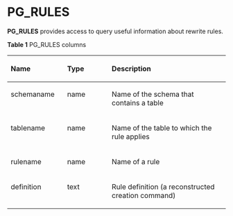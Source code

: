 # PG\_RULES<a name="EN-US_TOPIC_0289900412"></a>

**PG\_RULES**  provides access to query useful information about rewrite rules.

**Table  1**  PG\_RULES columns

<a name="en-us_topic_0283137172_en-us_topic_0237122430_en-us_topic_0059777795_t7f905f8c9d5d4a1190c53664db843ed8"></a>
<table><thead align="left"><tr id="en-us_topic_0283137172_en-us_topic_0237122430_en-us_topic_0059777795_rf0af934f658e4826bcb4f46a249a522a"><th class="cellrowborder" valign="top" width="25.85%" id="mcps1.2.4.1.1"><p id="en-us_topic_0283137172_en-us_topic_0237122430_en-us_topic_0059777795_afb01ad0bf478490099963d2e51dfa4c9"><a name="en-us_topic_0283137172_en-us_topic_0237122430_en-us_topic_0059777795_afb01ad0bf478490099963d2e51dfa4c9"></a><a name="en-us_topic_0283137172_en-us_topic_0237122430_en-us_topic_0059777795_afb01ad0bf478490099963d2e51dfa4c9"></a>Name</p>
</th>
<th class="cellrowborder" valign="top" width="20.4%" id="mcps1.2.4.1.2"><p id="en-us_topic_0283137172_en-us_topic_0237122430_en-us_topic_0059777795_a7d43d2c5df734f7e80cc3dba2eac4b18"><a name="en-us_topic_0283137172_en-us_topic_0237122430_en-us_topic_0059777795_a7d43d2c5df734f7e80cc3dba2eac4b18"></a><a name="en-us_topic_0283137172_en-us_topic_0237122430_en-us_topic_0059777795_a7d43d2c5df734f7e80cc3dba2eac4b18"></a>Type</p>
</th>
<th class="cellrowborder" valign="top" width="53.75%" id="mcps1.2.4.1.3"><p id="en-us_topic_0283137172_en-us_topic_0237122430_en-us_topic_0059777795_a075dd2cfd446499e994b22b4df806d31"><a name="en-us_topic_0283137172_en-us_topic_0237122430_en-us_topic_0059777795_a075dd2cfd446499e994b22b4df806d31"></a><a name="en-us_topic_0283137172_en-us_topic_0237122430_en-us_topic_0059777795_a075dd2cfd446499e994b22b4df806d31"></a>Description</p>
</th>
</tr>
</thead>
<tbody><tr id="en-us_topic_0283137172_en-us_topic_0237122430_en-us_topic_0059777795_r6730545158984704b9ba0dd21f7a3308"><td class="cellrowborder" valign="top" width="25.85%" headers="mcps1.2.4.1.1 "><p id="en-us_topic_0283137172_en-us_topic_0237122430_en-us_topic_0059777795_a2444442d370d4343a3203fe2fdbbba6c"><a name="en-us_topic_0283137172_en-us_topic_0237122430_en-us_topic_0059777795_a2444442d370d4343a3203fe2fdbbba6c"></a><a name="en-us_topic_0283137172_en-us_topic_0237122430_en-us_topic_0059777795_a2444442d370d4343a3203fe2fdbbba6c"></a>schemaname</p>
</td>
<td class="cellrowborder" valign="top" width="20.4%" headers="mcps1.2.4.1.2 "><p id="en-us_topic_0283137172_en-us_topic_0237122430_en-us_topic_0059777795_a3ffc0a9e7e9a4aa085321517fc65843a"><a name="en-us_topic_0283137172_en-us_topic_0237122430_en-us_topic_0059777795_a3ffc0a9e7e9a4aa085321517fc65843a"></a><a name="en-us_topic_0283137172_en-us_topic_0237122430_en-us_topic_0059777795_a3ffc0a9e7e9a4aa085321517fc65843a"></a>name</p>
</td>
<td class="cellrowborder" valign="top" width="53.75%" headers="mcps1.2.4.1.3 "><p id="en-us_topic_0283137172_en-us_topic_0237122430_en-us_topic_0059777795_a763192b97bf54efba0cb5fd618fb6c4d"><a name="en-us_topic_0283137172_en-us_topic_0237122430_en-us_topic_0059777795_a763192b97bf54efba0cb5fd618fb6c4d"></a><a name="en-us_topic_0283137172_en-us_topic_0237122430_en-us_topic_0059777795_a763192b97bf54efba0cb5fd618fb6c4d"></a>Name of the schema that contains a table</p>
</td>
</tr>
<tr id="en-us_topic_0283137172_en-us_topic_0237122430_en-us_topic_0059777795_r47a971508ba544b7b03c5a43b1649eb0"><td class="cellrowborder" valign="top" width="25.85%" headers="mcps1.2.4.1.1 "><p id="en-us_topic_0283137172_en-us_topic_0237122430_en-us_topic_0059777795_a0e9f3655613f4cecb40f0ad3c3c152c3"><a name="en-us_topic_0283137172_en-us_topic_0237122430_en-us_topic_0059777795_a0e9f3655613f4cecb40f0ad3c3c152c3"></a><a name="en-us_topic_0283137172_en-us_topic_0237122430_en-us_topic_0059777795_a0e9f3655613f4cecb40f0ad3c3c152c3"></a>tablename</p>
</td>
<td class="cellrowborder" valign="top" width="20.4%" headers="mcps1.2.4.1.2 "><p id="en-us_topic_0283137172_en-us_topic_0237122430_en-us_topic_0059777795_aa025aa89a4234035b8f3066a0d03aeb0"><a name="en-us_topic_0283137172_en-us_topic_0237122430_en-us_topic_0059777795_aa025aa89a4234035b8f3066a0d03aeb0"></a><a name="en-us_topic_0283137172_en-us_topic_0237122430_en-us_topic_0059777795_aa025aa89a4234035b8f3066a0d03aeb0"></a>name</p>
</td>
<td class="cellrowborder" valign="top" width="53.75%" headers="mcps1.2.4.1.3 "><p id="en-us_topic_0283137172_en-us_topic_0237122430_en-us_topic_0059777795_a3785509e74f7426d8d2e333c3fd0abfa"><a name="en-us_topic_0283137172_en-us_topic_0237122430_en-us_topic_0059777795_a3785509e74f7426d8d2e333c3fd0abfa"></a><a name="en-us_topic_0283137172_en-us_topic_0237122430_en-us_topic_0059777795_a3785509e74f7426d8d2e333c3fd0abfa"></a>Name of the table to which the rule applies</p>
</td>
</tr>
<tr id="en-us_topic_0283137172_en-us_topic_0237122430_en-us_topic_0059777795_r533ff3c9a9844a379aa3e0e76664b1f3"><td class="cellrowborder" valign="top" width="25.85%" headers="mcps1.2.4.1.1 "><p id="en-us_topic_0283137172_en-us_topic_0237122430_en-us_topic_0059777795_a3916a4ceaa3641e08940937258a6be7e"><a name="en-us_topic_0283137172_en-us_topic_0237122430_en-us_topic_0059777795_a3916a4ceaa3641e08940937258a6be7e"></a><a name="en-us_topic_0283137172_en-us_topic_0237122430_en-us_topic_0059777795_a3916a4ceaa3641e08940937258a6be7e"></a>rulename</p>
</td>
<td class="cellrowborder" valign="top" width="20.4%" headers="mcps1.2.4.1.2 "><p id="en-us_topic_0283137172_en-us_topic_0237122430_en-us_topic_0059777795_a9ee76f040c7f43cf851f9c2b941ae6dd"><a name="en-us_topic_0283137172_en-us_topic_0237122430_en-us_topic_0059777795_a9ee76f040c7f43cf851f9c2b941ae6dd"></a><a name="en-us_topic_0283137172_en-us_topic_0237122430_en-us_topic_0059777795_a9ee76f040c7f43cf851f9c2b941ae6dd"></a>name</p>
</td>
<td class="cellrowborder" valign="top" width="53.75%" headers="mcps1.2.4.1.3 "><p id="en-us_topic_0283137172_en-us_topic_0237122430_en-us_topic_0059777795_a6ef55bb5b1e6478185f3a251aacc1343"><a name="en-us_topic_0283137172_en-us_topic_0237122430_en-us_topic_0059777795_a6ef55bb5b1e6478185f3a251aacc1343"></a><a name="en-us_topic_0283137172_en-us_topic_0237122430_en-us_topic_0059777795_a6ef55bb5b1e6478185f3a251aacc1343"></a>Name of a rule</p>
</td>
</tr>
<tr id="en-us_topic_0283137172_en-us_topic_0237122430_en-us_topic_0059777795_rb9fc1776dd2a43ecaa6eb4e596b68aeb"><td class="cellrowborder" valign="top" width="25.85%" headers="mcps1.2.4.1.1 "><p id="en-us_topic_0283137172_en-us_topic_0237122430_en-us_topic_0059777795_adf2851e1eb1344d58021ccffb1429f65"><a name="en-us_topic_0283137172_en-us_topic_0237122430_en-us_topic_0059777795_adf2851e1eb1344d58021ccffb1429f65"></a><a name="en-us_topic_0283137172_en-us_topic_0237122430_en-us_topic_0059777795_adf2851e1eb1344d58021ccffb1429f65"></a>definition</p>
</td>
<td class="cellrowborder" valign="top" width="20.4%" headers="mcps1.2.4.1.2 "><p id="en-us_topic_0283137172_en-us_topic_0237122430_en-us_topic_0059777795_ad29087bde8fe4f6299ab38799b42bc7e"><a name="en-us_topic_0283137172_en-us_topic_0237122430_en-us_topic_0059777795_ad29087bde8fe4f6299ab38799b42bc7e"></a><a name="en-us_topic_0283137172_en-us_topic_0237122430_en-us_topic_0059777795_ad29087bde8fe4f6299ab38799b42bc7e"></a>text</p>
</td>
<td class="cellrowborder" valign="top" width="53.75%" headers="mcps1.2.4.1.3 "><p id="en-us_topic_0283137172_en-us_topic_0237122430_en-us_topic_0059777795_a3f29c3f5ed61478a87358f2b47722411"><a name="en-us_topic_0283137172_en-us_topic_0237122430_en-us_topic_0059777795_a3f29c3f5ed61478a87358f2b47722411"></a><a name="en-us_topic_0283137172_en-us_topic_0237122430_en-us_topic_0059777795_a3f29c3f5ed61478a87358f2b47722411"></a>Rule definition (a reconstructed creation command)</p>
</td>
</tr>
</tbody>
</table>

